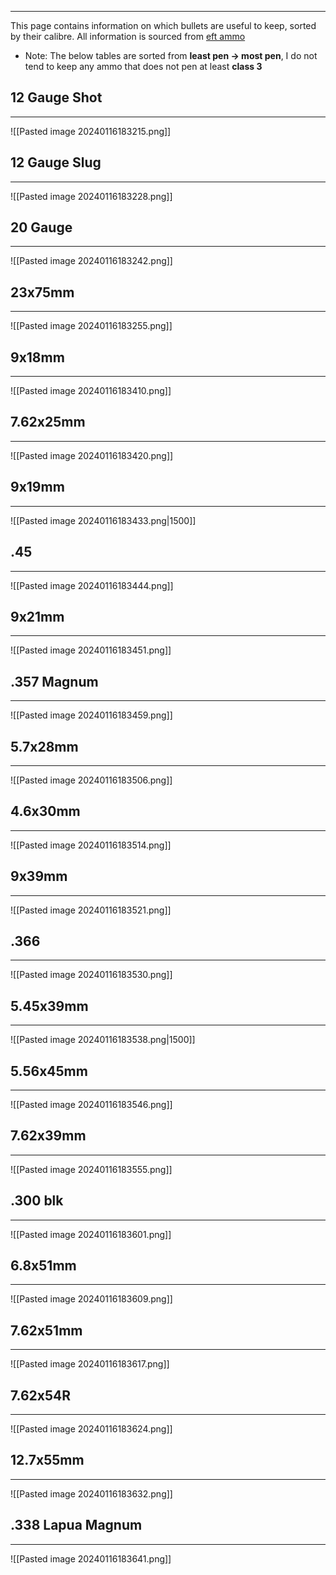 
---
This page contains information on which bullets are useful to keep, sorted by their calibre. All information is sourced from [eft ammo](https://www.eft-ammo.com)

* Note: The below tables are sorted from **least pen -> most pen**, I do not tend to keep any ammo that does not pen at least **class 3**

## 12 Gauge Shot
---
![[Pasted image 20240116183215.png]]

## 12 Gauge Slug
---
![[Pasted image 20240116183228.png]]

## 20 Gauge
---
![[Pasted image 20240116183242.png]]
## 23x75mm
---
![[Pasted image 20240116183255.png]]
## 9x18mm
---
![[Pasted image 20240116183410.png]]
## 7.62x25mm
---
![[Pasted image 20240116183420.png]]
## 9x19mm
---
![[Pasted image 20240116183433.png|1500]]
## .45
---
![[Pasted image 20240116183444.png]]
## 9x21mm
---
![[Pasted image 20240116183451.png]]
## .357 Magnum
---
![[Pasted image 20240116183459.png]]
## 5.7x28mm
---
![[Pasted image 20240116183506.png]]
## 4.6x30mm
---
![[Pasted image 20240116183514.png]]
## 9x39mm
---
![[Pasted image 20240116183521.png]]
## .366
---
![[Pasted image 20240116183530.png]]
## 5.45x39mm
---
![[Pasted image 20240116183538.png|1500]]
## 5.56x45mm
---
![[Pasted image 20240116183546.png]]
## 7.62x39mm
---
![[Pasted image 20240116183555.png]]
## .300 blk
---
![[Pasted image 20240116183601.png]]
## 6.8x51mm
---
![[Pasted image 20240116183609.png]]
## 7.62x51mm
---
![[Pasted image 20240116183617.png]]

## 7.62x54R
---
![[Pasted image 20240116183624.png]]
## 12.7x55mm
---
![[Pasted image 20240116183632.png]]
## .338 Lapua Magnum
---
![[Pasted image 20240116183641.png]]
